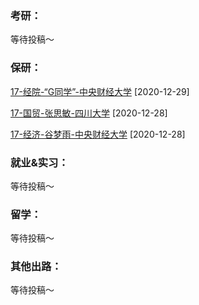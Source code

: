 ### 考研：

等待投稿～

### 保研：

[17-经院-“G同学”-中央财经大学](升学就业/经济学院/17-经院-G同学.md) [2020-12-29]

[17-国贸-张思敏-四川大学](升学就业/经济学院/17-国贸-张思敏.md) [2020-12-28]

[17-经济-谷梦雨-中央财经大学](升学就业/经济学院/17-经济-谷梦雨.md) [2020-12-28]

### 就业&实习：

等待投稿～

### 留学：

等待投稿～

### 其他出路：

等待投稿～